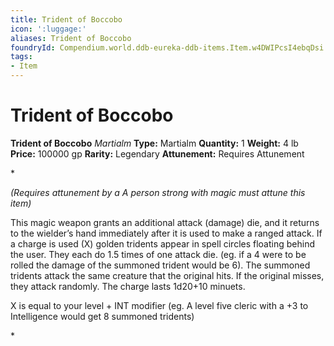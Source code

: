 ```yaml
---
title: Trident of Boccobo
icon: ':luggage:'
aliases: Trident of Boccobo
foundryId: Compendium.world.ddb-eureka-ddb-items.Item.w4DWIPcsI4ebqDsi
tags:
- Item
---
```


# Trident of Boccobo

**Trident of Boccobo**
_Martialm_
**Type:** Martialm
**Quantity:** 1
**Weight:** 4 lb
**Price:** 100000 gp
**Rarity:** Legendary
**Attunement:** Requires Attunement

*<div class="item-attunement"><i>(Requires attunement by a A person strong with magic must attune this item)</i><p>This magic weapon grants an additional attack (damage) die, and it returns to the wielder’s hand immediately after it is used to make a ranged attack. If a charge is used (X) golden tridents appear in spell circles floating behind the user. They each do 1.5 times of one attack die. (eg. if a 4 were to be rolled the damage of the summoned trident would be 6). The summoned tridents attack the same creature that the original hits. If the original misses, they attack randomly. The charge lasts 1d20+10 minuets. 

X is equal to your level + INT modifier (eg. A level five cleric with a +3 to Intelligence would get 8 summoned tridents)</p>*